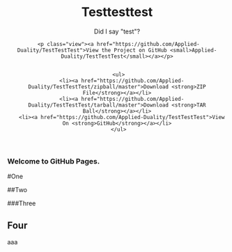 ---
---
<head>
  <meta charset="utf-8">
  <meta http-equiv="X-UA-Compatible" content="chrome=1">
  <title>Testtesttest by Applied-Duality</title>

  <link rel="stylesheet" href="stylesheets/styles.css">
  <link rel="stylesheet" href="stylesheets/github-light.css">
  <meta name="viewport" content="width=device-width, initial-scale=1, user-scalable=no">
  <!--[if lt IE 9]>
  <script src="//html5shiv.googlecode.com/svn/trunk/html5.js"></script>
  <![endif]-->
</head>


 <div class="wrapper">
   <header>
     <h1>Testtesttest</h1>
     <p>Did I say &quot;test&quot;?</p>

     <p class="view"><a href="https://github.com/Applied-Duality/TestTestTest">View the Project on GitHub <small>Applied-Duality/TestTestTest</small></a></p>


     <ul>
       <li><a href="https://github.com/Applied-Duality/TestTestTest/zipball/master">Download <strong>ZIP File</strong></a></li>
       <li><a href="https://github.com/Applied-Duality/TestTestTest/tarball/master">Download <strong>TAR Ball</strong></a></li>
       <li><a href="https://github.com/Applied-Duality/TestTestTest">View On <strong>GitHub</strong></a></li>
     </ul>
   </header>

<section>

<h3>
<a id="welcome-to-github-pages" class="anchor" href="#welcome-to-github-pages" aria-hidden="true">
<span class="octicon octicon-link"></span>
</a>
Welcome to GitHub Pages.
</h3>


#One

##Two

###Three

<h1>Four</h1>

aaa

</div>
